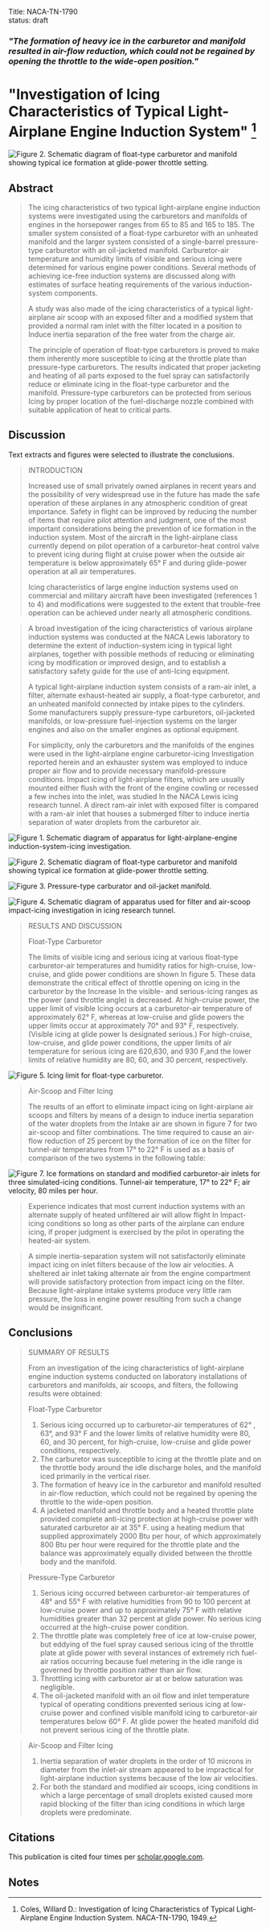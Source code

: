 Title: NACA-TN-1790  
status: draft  

### _"The formation of heavy ice in the carburetor and manifold resulted in air-flow reduction, which could not be regained by opening the throttle to the wide-open position."_  

# "Investigation of Icing Characteristics of Typical Light-Airplane Engine Induction System" [^1]  

![Figure 2. Schematic diagram of float-type carburetor and manifold showing typical ice formation at glide-power throttle setting.](/images%2FNACA-TN-1790%2FFigure%202.png)  

## Abstract  

>The icing characteristics of two typical light-airplane engine
induction systems were investigated using the carburetors and manifolds 
of engines in the horsepower ranges from 65 to 85 and 165 to 185. 
The smaller system consisted of a float-type carburetor with
an unheated manifold and the larger system consisted of a single-barrel 
pressure-type carburetor with an oil-jacketed manifold.
Carburetor-air temperature and humidity limits of visible and
serious icing were determined for various engine power conditions.
Several methods of achieving ice-free induction systems are discussed 
along with estimates of surface heating requirements of the
various induction-system components.
> 
> A study was also made of the icing characteristics of a typical
light-airplane air scoop with an exposed filter and a modified
system that provided a normal ram inlet with the filter located in
a position to Induce inertia separation of the free water from the
charge air.
> 
> The principle of operation of float-type carburetors is proved
to make them inherently more susceptible to icing at the throttle
plate than pressure-type carburetors. The results indicated that proper
jacketing and heating of all parts exposed to the fuel spray can
satisfactorily reduce or eliminate icing in the float-type carburetor
and the manifold. Pressure-type carburetors can be protected from
serious Icing by proper location of the fuel-discharge nozzle combined 
with suitable application of heat to critical parts.

## Discussion  

Text extracts and figures were selected to illustrate the conclusions.  

> INTRODUCTION  
> 
> Increased use of small privately owned airplanes in recent years
and the possibility of very widespread use in the future has made
the safe operation of these airplanes in any atmospheric condition of
great importance. Safety in flight can be improved by reducing the
number of items that require pilot attention and judgment, one of
the most important considerations being the prevention of ice formation 
in the induction system. Most of the aircraft in the light-airplane class 
currently depend on pilot operation of a carburetor-heat 
control valve to prevent icing during flight at cruise power
when the outside air temperature is below approximately 65° F and
during glide-power operation at all air temperatures.  
> 
> Icing characteristics of large engine induction systems used on
commercial and military aircraft have been investigated (references 1
to 4) and modifications were suggested to the extent that trouble-free 
operation can be achieved under nearly all atmospheric conditions.  

>A broad investigation of the icing characteristics of various
airplane induction systems was conducted at the NACA Lewis laboratory 
to determine the extent of induction-system icing in typical
light airplanes, together with possible methods of reducing or
eliminating icing by modification or improved design, and to
establish a satisfactory safety guide for the use of anti-Icing
equipment.  
> 
> A typical light-airplane induction system consists of a ram-air
inlet, a filter, alternate exhaust-heated air supply, a float-type
carburetor, and an unheated manifold connected by intake pipes to
the cylinders. Some manufacturers supply pressure-type carburetors,
oil-jacketed manifolds, or low-pressure fuel-injection systems on
the larger engines and also on the smaller engines as optional
equipment.  
> 
> For simplicity, only the carburetors and the manifolds of the
engines were used in the light-airplane engine carburetor-icing
Investigation reported herein and an exhauster system was employed
to induce proper air flow and to provide necessary manifold-pressure
conditions. Impact icing of light-airplane filters, which are
usually mounted either flush with the front of the engine cowling or
recessed a few inches into the inlet, was studied In the NACA
Lewis icing research tunnel. A direct ram-air inlet with exposed
filter is compared with a ram-air inlet that houses a submerged
filter to induce inertia separation of water droplets from the
carburetor air.

![Figure 1. Schematic diagram of apparatus for light-airplane-engine induction-system-icing investigation.](/images%2FNACA-TN-1790%2FFigure%201.png)  

![Figure 2. Schematic diagram of float-type carburetor and manifold showing typical ice formation at glide-power throttle setting.](/images%2FNACA-TN-1790%2FFigure%202.png)  

![Figure 3. Pressure-type carburator and oil-jacket manifold.](/images%2FNACA-TN-1790%2FFigure%203.png)  

![Figure 4. Schematic diagram of apparatus used for filter and air-scoop impact-icing 
investigation in icing research tunnel.](/images%2FNACA-TN-1790%2FFigure%204.png)  

>RESULTS AND DISCUSSION  
> 
> Float-Type Carburetor  
> 
> The limits of visible icing and serious icing at various float-type 
carburetor-air temperatures and humidity ratios for high-cruise,
low-cruise, and glide power conditions are shown In figure 5. These
data demonstrate the critical effect of throttle opening on icing in
the carburetor by the Increase In the visible- and serious-icing
ranges as the power (and throttle angle) is decreased. At high-cruise 
power, the upper limit of visible Icing occurs at a carburetor-air 
temperature of approximately 62° F, whereas at low-cruise and
glide powers the upper limits occur at approximately 70° and 93° F,
respectively. (Visible icing at glide power Is designated serious.)
For high-cruise, low-cruise, and glide power conditions, the upper limits
of air temperature for serious icing are 620,630, and 930 F,and the lower
limits of relative humidity are 80, 60, and 30 percent, respectively.

![Figure 5. Icing limit for float-type carburetor.](/images%2FNACA-TN-1790%2FFigure%205.png)  

>Air-Scoop and Filter Icing  
> 
> The results of an effort to eliminate impact icing on light-airplane 
air scoops and filters by means of a design to induce
inertia separation of the water droplets from the Intake air are
shown in figure 7 for two air-scoop and filter combinations. The
time required to cause an air-flow reduction of 25 percent by the
formation of ice on the filter for tunnel-air temperatures from
17° to 22° F is used as a basis of comparison of the two systems in
the following table:

![Figure 7. Ice formations on standard and modified carburetor-air inlets for three
simulated-icing conditions. Tunnel-air temperature, 17° to 22° F; air velocity,
80 miles per hour.](/images%2FNACA-TN-1790%2FFigure%207.png)  

> Experience indicates that most current induction systems with
an alternate supply of heated unfiltered air will allow flight In
Impact-icing conditions so long as other parts of the airplane can
endure icing, if proper judgment is exercised by the pilot in operating 
the heated-air system.

> A simple inertia-separation system will not satisfactorily
eliminate impact icing on inlet filters because of the low air velocities. 
A sheltered air inlet taking alternate air from the engine
compartment will provide satisfactory protection from impact icing
on the filter. Because light-airplane intake systems produce very
little ram pressure, the loss in engine power resulting from such a
change would be insignificant.

## Conclusions  

>SUMMARY OF RESULTS  
> 
> From an investigation of the icing characteristics of light-airplane 
engine induction systems conducted on laboratory installations 
of carburetors and manifolds, air scoops, and filters, the
following results were obtained:  
> 
> Float-Type Carburetor  
>1. Serious icing occurred up to carburetor-air temperatures
of 62° , 63°, and 93° F and the lower limits of relative humidity
were 80, 60, and 30 percent, for high-cruise, low-cruise and glide
power conditions, respectively.  
>2. The carburetor was susceptible to icing at the throttle
plate and on the throttle body around the idle discharge holes, and
the manifold iced primarily in the vertical riser.  
>3. The formation of heavy ice in the carburetor and manifold
resulted in air-flow reduction, which could not be regained by
opening the throttle to the wide-open position.  
>4. A jacketed manifold and throttle body and a heated throttle
plate provided complete anti-icing protection at high-cruise power
with saturated carburetor air at 35° F. using a heating medium that
supplied approximately 2000 Btu per hour, of which approximately
800 Btu per hour were required for the throttle plate and the balance
was approximately equally divided between the throttle body and the
manifold.  

>Pressure-Type Carburetor  
>1. Serious icing occurred between carburetor-air temperatures
of 48° and 55° F with relative humidities from 90 to 100 percent at
low-cruise power and up to approximately 75° F with relative humidities
greater than 32 percent at glide power. No serious icing occurred
at the high-cruise power condition.  
>2. The throttle plate was completely free of ice at low-cruise
power, but eddying of the fuel spray caused serious icing of the
throttle plate at glide power with several instances of extremely
rich fuel-air ratios occurring because fuel metering in the idle
range is governed by throttle position rather than air flow.  
>3. Throttling icing with carburetor air at or below saturation
was negligible.  
>4. The oil-jacketed manifold with an oil flow and inlet temperature 
typical of operating conditions prevented serious icing at
low-cruise power and confined visible manifold icing to carburetor-air 
temperatures below 60° F. At glide power the heated manifold did
not prevent serious icing of the throttle plate.  

>Air-Scoop and Filter Icing  
>1. Inertia separation of water droplets in the order of 10 microns
in diameter from the inlet-air stream appeared to be impractical for
light-airplane induction systems because of the low air velocities.  
>2. For both the standard and modified air scoops, icing conditions 
in which a large percentage of small droplets existed caused
more rapid blocking of the filter than icing conditions in which
large droplets were predominate.

## Citations  

This publication is cited four times per [scholar.google.com](https://scholar.google.com/scholar?hl=en&as_sdt=0%2C48&q=Investigation+of+Icing+Characteristics+of+Typical+Light-Airplane+Engine+Induction+System&btnG=).  

## Notes  

[^1]: Coles, Willard D.: Investigation of Icing Characteristics of Typical Light-Airplane Engine Induction System. NACA-TN-1790, 1949.  



